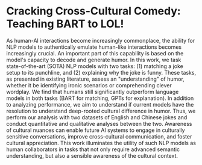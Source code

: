 # Cracking Cross-Cultural Comedy: Teaching BART to LOL!
As human-AI interactions become increasingly commonplace, the ability for NLP models to authentically emulate human-like interactions becomes increasingly crucial. An important part of this capability is based on the model's capacity to decode and generate humor. In this work, we task state-of-the-art (SOTA) NLP models with two tasks: (1) matching a joke setup to its punchline, and (2) explaining why the joke is funny. These tasks, as presented in existing literature, assess an "understanding" of humor, whether it be identifying ironic scenarios or comprehending clever wordplay. We find that humans still significantly outperform language models in both tasks (BART for matching, GPTs for explanation). In addition to analyzing performance, we aim to understand if current models have the resolution to understand deep-rooted cultural difference in humor. Thus, we perform our analysis with two datasets of English and Chinese jokes and conduct quantitative and qualitative analyses between the two. Awareness of cultural nuances can enable future AI systems to engage in culturally sensitive conversations, improve cross-cultural communication, and foster cultural appreciation. This work illuminates the utility of such NLP models as human collaborators in tasks that not only require advanced semantic understanding, but also a sensible awareness of the cultural context.
